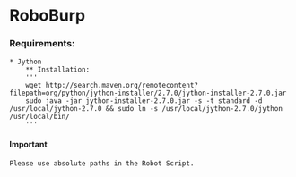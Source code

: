 # RoboBurp

### Requirements:
 	* Jython
 		** Installation:
 		'''
 		wget http://search.maven.org/remotecontent?filepath=org/python/jython-installer/2.7.0/jython-installer-2.7.0.jar
 		sudo java -jar jython-installer-2.7.0.jar -s -t standard -d /usr/local/jython-2.7.0 && sudo ln -s /usr/local/jython-2.7.0/jython /usr/local/bin/
 		'''

#### Important
    Please use absolute paths in the Robot Script. 